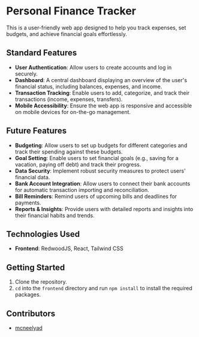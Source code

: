# Personal Finance Tracker

This is a user-friendly web app designed to help you track expenses, set budgets, and achieve financial goals effortlessly.

## Standard Features
- **User Authentication**: Allow users to create accounts and log in securely.
- **Dashboard**: A central dashboard displaying an overview of the user's financial status, including balances, expenses, and income.
- **Transaction Tracking**: Enable users to add, categorize, and track their transactions (income, expenses, transfers).
- **Mobile Accessibility**: Ensure the web app is responsive and accessible on mobile devices for on-the-go management.

## Future Features
- **Budgeting**: Allow users to set up budgets for different categories and track their spending against these budgets.
- **Goal Setting**: Enable users to set financial goals (e.g., saving for a vacation, paying off debt) and track their progress.
- **Data Security**: Implement robust security measures to protect users' financial data.
- **Bank Account Integration**: Allow users to connect their bank accounts for automatic transaction importing and reconciliation.
- **Bill Reminders**: Remind users of upcoming bills and deadlines for payments.
- **Reports & Insights**: Provide users with detailed reports and insights into their financial habits and trends.

## Technologies Used
- **Frontend**: RedwoodJS, React, Tailwind CSS

## Getting Started
1. Clone the repository.
2. `cd` into the `frontend` directory and run `npm install` to install the required packages.

## Contributors
- [mcneelyad](http://www.github.com/mcneelyad)